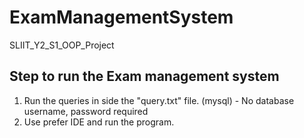 # ExamManagementSystem
SLIIT_Y2_S1_OOP_Project

Step to run the Exam management system
---------------------------------------------------------

1. Run the queries in side the "query.txt" file. (mysql) - No database username, password required
2. Use prefer IDE and run the program. 
